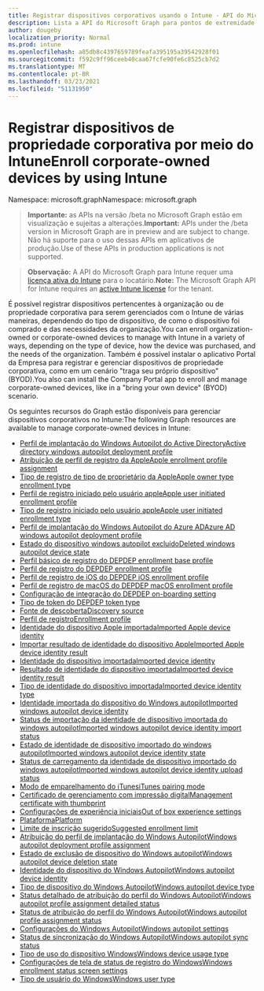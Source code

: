 ```yaml
---
title: Registrar dispositivos corporativos usando o Intune - API do Microsoft Graph
description: Lista a API do Microsoft Graph para pontos de extremidade do Intune (REST) que registram dispositivos para uma organização de locatários.
author: dougeby
localization_priority: Normal
ms.prod: intune
ms.openlocfilehash: a85db8c4397659789feafa395195a39542928f01
ms.sourcegitcommit: f592c9ff96ceeb40caa67fcfe90fe6c8525cb7d2
ms.translationtype: MT
ms.contentlocale: pt-BR
ms.lasthandoff: 03/23/2021
ms.locfileid: "51131950"
---
```

# <a name="enroll-corporate-owned-devices-by-using-intune"></a><span data-ttu-id="73bc4-103">Registrar dispositivos de propriedade corporativa por meio do Intune</span><span class="sxs-lookup"><span data-stu-id="73bc4-103">Enroll corporate-owned devices by using Intune</span></span>

<span data-ttu-id="73bc4-104">Namespace: microsoft.graph</span><span class="sxs-lookup"><span data-stu-id="73bc4-104">Namespace: microsoft.graph</span></span>

> <span data-ttu-id="73bc4-105">**Importante:** as APIs na versão /beta no Microsoft Graph estão em visualização e sujeitas a alterações.</span><span class="sxs-lookup"><span data-stu-id="73bc4-105">**Important:** APIs under the /beta version in Microsoft Graph are in preview and are subject to change.</span></span> <span data-ttu-id="73bc4-106">Não há suporte para o uso dessas APIs em aplicativos de produção.</span><span class="sxs-lookup"><span data-stu-id="73bc4-106">Use of these APIs in production applications is not supported.</span></span>

> <span data-ttu-id="73bc4-107">**Observação:** A API do Microsoft Graph para Intune requer uma [licença ativa do Intune](https://go.microsoft.com/fwlink/?linkid=839381) para o locatário.</span><span class="sxs-lookup"><span data-stu-id="73bc4-107">**Note:** The Microsoft Graph API for Intune requires an [active Intune license](https://go.microsoft.com/fwlink/?linkid=839381) for the tenant.</span></span>

<span data-ttu-id="73bc4-108">É possível registrar dispositivos pertencentes à organização ou de propriedade corporativa para serem gerenciados com o Intune de várias maneiras, dependendo do tipo de dispositivo, de como o dispositivo foi comprado e das necessidades da organização.</span><span class="sxs-lookup"><span data-stu-id="73bc4-108">You can enroll organization-owned or corporate-owned devices to manage with Intune in a variety of ways, depending on the type of device, how the device was purchased, and the needs of the organization.</span></span> <span data-ttu-id="73bc4-109">Também é possível instalar o aplicativo Portal da Empresa para registrar e gerenciar dispositivos de propriedade corporativa, como em um cenário "traga seu próprio dispositivo" (BYOD).</span><span class="sxs-lookup"><span data-stu-id="73bc4-109">You also can install the Company Portal app to enroll and manage corporate-owned devices, like in a "bring your own device" (BYOD) scenario.</span></span>

<span data-ttu-id="73bc4-110">Os seguintes recursos do Graph estão disponíveis para gerenciar dispositivos corporativos no Intune:</span><span class="sxs-lookup"><span data-stu-id="73bc4-110">The following Graph resources are available to manage corporate-owned devices in Intune:</span></span>

- [<span data-ttu-id="73bc4-111">Perfil de implantação do Windows Autopilot do Active Directory</span><span class="sxs-lookup"><span data-stu-id="73bc4-111">Active directory windows autopilot deployment profile</span></span>](intune-enrollment-activedirectorywindowsautopilotdeploymentprofile.md)
- [<span data-ttu-id="73bc4-112">Atribuição de perfil de registro da Apple</span><span class="sxs-lookup"><span data-stu-id="73bc4-112">Apple enrollment profile assignment</span></span>](intune-enrollment-appleenrollmentprofileassignment.md)
- [<span data-ttu-id="73bc4-113">Tipo de registro de tipo de proprietário da Apple</span><span class="sxs-lookup"><span data-stu-id="73bc4-113">Apple owner type enrollment type</span></span>](intune-enrollment-appleownertypeenrollmenttype.md)
- [<span data-ttu-id="73bc4-114">Perfil de registro iniciado pelo usuário apple</span><span class="sxs-lookup"><span data-stu-id="73bc4-114">Apple user initiated enrollment profile</span></span>](intune-enrollment-appleuserinitiatedenrollmentprofile.md)
- [<span data-ttu-id="73bc4-115">Tipo de registro iniciado pelo usuário apple</span><span class="sxs-lookup"><span data-stu-id="73bc4-115">Apple user initiated enrollment type</span></span>](intune-enrollment-appleuserinitiatedenrollmenttype.md)
- [<span data-ttu-id="73bc4-116">Perfil de implantação do Windows Autopilot do Azure AD</span><span class="sxs-lookup"><span data-stu-id="73bc4-116">Azure AD windows autopilot deployment profile</span></span>](intune-enrollment-azureadwindowsautopilotdeploymentprofile.md)
- [<span data-ttu-id="73bc4-117">Estado do dispositivo windows autopilot excluído</span><span class="sxs-lookup"><span data-stu-id="73bc4-117">Deleted windows autopilot device state</span></span>](intune-enrollment-deletedwindowsautopilotdevicestate.md)
- [<span data-ttu-id="73bc4-118">Perfil básico de registro do DEP</span><span class="sxs-lookup"><span data-stu-id="73bc4-118">DEP enrollment base profile</span></span>](intune-enrollment-depenrollmentbaseprofile.md)
- [<span data-ttu-id="73bc4-119">Perfil de registro do DEP</span><span class="sxs-lookup"><span data-stu-id="73bc4-119">DEP enrollment profile</span></span>](intune-enrollment-depenrollmentprofile.md)
- [<span data-ttu-id="73bc4-120">Perfil de registro de iOS do DEP</span><span class="sxs-lookup"><span data-stu-id="73bc4-120">DEP iOS enrollment profile</span></span>](intune-enrollment-depiosenrollmentprofile.md)
- [<span data-ttu-id="73bc4-121">Perfil de registro de macOS do DEP</span><span class="sxs-lookup"><span data-stu-id="73bc4-121">DEP macOS enrollment profile</span></span>](intune-enrollment-depmacosenrollmentprofile.md)
- [<span data-ttu-id="73bc4-122">Configuração de integração do DEP</span><span class="sxs-lookup"><span data-stu-id="73bc4-122">DEP on-boarding setting</span></span>](intune-enrollment-deponboardingsetting.md)
- [<span data-ttu-id="73bc4-123">Tipo de token do DEP</span><span class="sxs-lookup"><span data-stu-id="73bc4-123">DEP token type</span></span>](intune-enrollment-deptokentype.md)
- [<span data-ttu-id="73bc4-124">Fonte de descoberta</span><span class="sxs-lookup"><span data-stu-id="73bc4-124">Discovery source</span></span>](intune-enrollment-discoverysource.md)
- [<span data-ttu-id="73bc4-125">Perfil de registro</span><span class="sxs-lookup"><span data-stu-id="73bc4-125">Enrollment profile</span></span>](intune-enrollment-enrollmentprofile.md)
- [<span data-ttu-id="73bc4-126">Identidade do dispositivo Apple importada</span><span class="sxs-lookup"><span data-stu-id="73bc4-126">Imported Apple device identity</span></span>](intune-enrollment-importedappledeviceidentity.md)
- [<span data-ttu-id="73bc4-127">Importar resultado de identidade do dispositivo Apple</span><span class="sxs-lookup"><span data-stu-id="73bc4-127">Imported Apple device identity result</span></span>](intune-enrollment-importedappledeviceidentityresult.md)
- [<span data-ttu-id="73bc4-128">Identidade do dispositivo importada</span><span class="sxs-lookup"><span data-stu-id="73bc4-128">Imported device identity</span></span>](intune-enrollment-importeddeviceidentity.md)
- [<span data-ttu-id="73bc4-129">Resultado de identidade do dispositivo importada</span><span class="sxs-lookup"><span data-stu-id="73bc4-129">Imported device identity result</span></span>](intune-enrollment-importeddeviceidentityresult.md)
- [<span data-ttu-id="73bc4-130">Tipo de identidade do dispositivo importada</span><span class="sxs-lookup"><span data-stu-id="73bc4-130">Imported device identity type</span></span>](intune-enrollment-importeddeviceidentitytype.md)
- [<span data-ttu-id="73bc4-131">Identidade importada do dispositivo do Windows autopilot</span><span class="sxs-lookup"><span data-stu-id="73bc4-131">Imported windows autopilot device identity</span></span>](intune-enrollment-importedwindowsautopilotdeviceidentity.md)
- [<span data-ttu-id="73bc4-132">Status de importação da identidade de dispositivo importada do windows autopilot</span><span class="sxs-lookup"><span data-stu-id="73bc4-132">Imported windows autopilot device identity import status</span></span>](intune-enrollment-importedwindowsautopilotdeviceidentityimportstatus.md)
- [<span data-ttu-id="73bc4-133">Estado de identidade de dispositivo importado do windows autopilot</span><span class="sxs-lookup"><span data-stu-id="73bc4-133">Imported windows autopilot device identity state</span></span>](intune-enrollment-importedwindowsautopilotdeviceidentitystate.md)
- [<span data-ttu-id="73bc4-134">Status de carregamento da identidade de dispositivo importado do windows autopilot</span><span class="sxs-lookup"><span data-stu-id="73bc4-134">Imported windows autopilot device identity upload status</span></span>](intune-enrollment-importedwindowsautopilotdeviceidentityuploadstatus.md)
- [<span data-ttu-id="73bc4-135">Modo de emparelhamento do iTunes</span><span class="sxs-lookup"><span data-stu-id="73bc4-135">iTunes pairing mode</span></span>](intune-enrollment-itunespairingmode.md)
- [<span data-ttu-id="73bc4-136">Certificado de gerenciamento com impressão digital</span><span class="sxs-lookup"><span data-stu-id="73bc4-136">Management certificate with thumbprint</span></span>](intune-enrollment-managementcertificatewiththumbprint.md)
- [<span data-ttu-id="73bc4-137">Configurações de experiência iniciais</span><span class="sxs-lookup"><span data-stu-id="73bc4-137">Out of box experience settings</span></span>](intune-enrollment-outofboxexperiencesettings.md)
- [<span data-ttu-id="73bc4-138">Plataforma</span><span class="sxs-lookup"><span data-stu-id="73bc4-138">Platform</span></span>](intune-enrollment-platform.md)
- [<span data-ttu-id="73bc4-139">Limite de inscrição sugerido</span><span class="sxs-lookup"><span data-stu-id="73bc4-139">Suggested enrollment limit</span></span>](intune-enrollment-suggestedenrollmentlimit.md)
- [<span data-ttu-id="73bc4-140">Atribuição do perfil de implantação do Windows Autopilot</span><span class="sxs-lookup"><span data-stu-id="73bc4-140">Windows autopilot deployment profile assignment</span></span>](intune-enrollment-windowsautopilotdeploymentprofileassignment.md)
- [<span data-ttu-id="73bc4-141">Estado de exclusão de dispositivo do Windows autopilot</span><span class="sxs-lookup"><span data-stu-id="73bc4-141">Windows autopilot device deletion state</span></span>](intune-enrollment-windowsautopilotdevicedeletionstate.md)
- [<span data-ttu-id="73bc4-142">Identidade do dispositivo do Windows Autopilot</span><span class="sxs-lookup"><span data-stu-id="73bc4-142">Windows autopilot device identity</span></span>](intune-enrollment-windowsautopilotdeviceidentity.md)
- [<span data-ttu-id="73bc4-143">Tipo de dispositivo do Windows Autopilot</span><span class="sxs-lookup"><span data-stu-id="73bc4-143">Windows autopilot device type</span></span>](intune-enrollment-windowsautopilotdevicetype.md)
- [<span data-ttu-id="73bc4-144">Status detalhado de atribuição do perfil do Windows Autopilot</span><span class="sxs-lookup"><span data-stu-id="73bc4-144">Windows autopilot profile assignment detailed status</span></span>](intune-enrollment-windowsautopilotprofileassignmentdetailedstatus.md)
- [<span data-ttu-id="73bc4-145">Status de atribuição do perfil do Windows Autopilot</span><span class="sxs-lookup"><span data-stu-id="73bc4-145">Windows autopilot profile assignment status</span></span>](intune-enrollment-windowsautopilotprofileassignmentstatus.md)
- [<span data-ttu-id="73bc4-146">Configurações do Windows Autopilot</span><span class="sxs-lookup"><span data-stu-id="73bc4-146">Windows autopilot settings</span></span>](intune-enrollment-windowsautopilotsettings.md)
- [<span data-ttu-id="73bc4-147">Status de sincronização do Windows Autopilot</span><span class="sxs-lookup"><span data-stu-id="73bc4-147">Windows autopilot sync status</span></span>](intune-enrollment-windowsautopilotsyncstatus.md)
- [<span data-ttu-id="73bc4-148">Tipo de uso do dispositivo Windows</span><span class="sxs-lookup"><span data-stu-id="73bc4-148">Windows device usage type</span></span>](intune-enrollment-windowsdeviceusagetype.md)
- [<span data-ttu-id="73bc4-149">Configurações de tela de status de registro do Windows</span><span class="sxs-lookup"><span data-stu-id="73bc4-149">Windows enrollment status screen settings</span></span>](intune-enrollment-windowsenrollmentstatusscreensettings.md)
- [<span data-ttu-id="73bc4-150">Tipo de usuário do Windows</span><span class="sxs-lookup"><span data-stu-id="73bc4-150">Windows user type</span></span>](intune-enrollment-windowsusertype.md)
